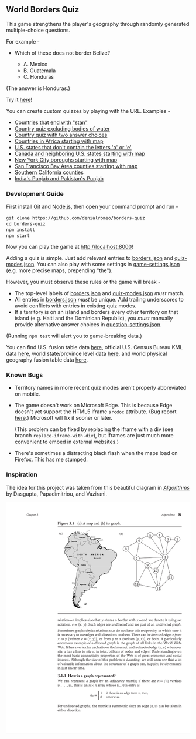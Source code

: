 ## World Borders Quiz

This game strengthens the player's geography through randomly generated multiple-choice questions.

For example -

* Which of these does not border Belize?

    * A. Mexico
    * B. Guatemala
    * C. Honduras

(The answer is Honduras.)

Try it [here](http://danielmoore.us/borders-quiz)!

You can create custom quizzes by playing with the URL. Examples -

* [Countries that end with "stan"](http://danielmoore.us/borders-quiz?custom=stan$)
* [Country quiz excluding bodies of water](http://danielmoore.us/borders-quiz?custom=^(?!.*(Sea|Gulf|Bay|Strait|Lake|Channel|Ocean|Rio|Bight)\b))
* [Country quiz with two answer choices](http://danielmoore.us/borders-quiz?num-choices=2)
* [Countries in Africa starting with map](http://danielmoore.us/borders-quiz?start=Guinea&depth=100&exclude-paths-through=Egypt;Morocco&start-map=Moundou+Chad&start-zoom=2&title=Africa)
* [U.S. states that don't contain the letters 'a' or 'e'](http://danielmoore.us/borders-quiz?usa-states&custom=^(?!.*[ae]))
* [Canada and neighboring U.S. states starting with map](http://danielmoore.us/borders-quiz?usa-states&start-map=Canada_&start=Canada_)
* [New York City boroughs starting with map](http://danielmoore.us/borders-quiz?new-york-counties&start-map=New+York+City&start-zoom=9&custom=Brooklyn|Bronx|Manhattan|Queens&title=New+York+City)
* [San Francisco Bay Area counties starting with map](http://danielmoore.us/borders-quiz?california-counties&start=San+Francisco+Bay&exclude=San+Francisco+Bay&start-map=San+Francisco+Bay&title=The+San+Francisco+Bay+Area)
* [Southern California counties](http://danielmoore.us/borders-quiz?california-counties&start=Orange;Santa+Barbara&include=Imperial&title=Southern+California+Counties)
* [India's Punjab and Pakistan's Punjab](http://danielmoore.us/borders-quiz?india-states&pakistan-provinces&custom=Punjab&title=The+Two+Punjabs)

### Development Guide

First install [Git](https://git-scm.com/) and [Node.js](https://nodejs.org/en/), then open your command prompt and run -

```
git clone https://github.com/denialromeo/borders-quiz
cd borders-quiz
npm install
npm start
```

Now you can play the game at [http://localhost:8000](http://localhost:8000)!

Adding a quiz is simple. Just add relevant entries to [borders.json](/build-question/borders.json) and [quiz-modes.json](/game/quiz-modes.json). You can also play with some settings in [game-settings.json](/game/game-settings.json) (e.g. more precise maps, prepending "the").

However, you must observe these rules or the game will break -

* The top-level labels of [borders.json](/build-question/borders.json) and [quiz-modes.json](/game/quiz-modes.json) *must* match.
* All entries in [borders.json](/build-question/borders.json) *must* be unique. Add trailing underscores to avoid conflicts with entries in existing quiz modes.
* If a territory is on an island and borders every other territory on that island (e.g. Haiti and the Dominican Republic), you *must* manually provide alternative answer choices in [question-settings.json](/build-question/question-settings.json).

(Running `npm test` will alert you to game-breaking data.)

You can find U.S. fusion table data [here](https://support.google.com/fusiontables/answer/1182141?hl=en), official U.S. Census Bureau KML data [here](https://www.census.gov/geo/maps-data/data/tiger-kml.html), world state/province level data [here](https://fusiontables.google.com/DataSource?docid=1uK6JhwbCLeJWmTmoWTIKFOmdZuTxhfeT_Gy05QXy), and world physical geography fusion table data [here](https://fusiontables.google.com/DataSource?classic=true&docid=1UGwYogqtxVPga_76rxpL38CO1U6tr2s6Z0wSaQ).

### Known Bugs

* Territory names in more recent quiz modes aren't properly abbreviated on mobile.

* The game doesn't work on Microsoft Edge. This is because Edge doesn't yet support the HTML5 iframe `srcdoc` attribute. (Bug report [here](https://developer.microsoft.com/en-us/microsoft-edge/platform/issues/12375527/).) Microsoft will fix it sooner or later.

    (This problem can be fixed by replacing the iframe with a div (see branch `replace-iframe-with-div`), but iframes are just much more convenient to embed in external websites.)

* There's sometimes a distracting black flash when the maps load on Firefox. This has me stumped.

### Inspiration

The idea for this project was taken from this beautiful diagram in [*Algorithms*](https://www.amazon.com/Algorithms-Sanjoy-Dasgupta-ebook/dp/B006Z0QR3I/ref=sr_1_1_twi_kin_1?ie=UTF8&qid=1534812555&sr=8-1) by Dasgupta, Papadimitriou, and Vazirani.

![](inspiration.png)